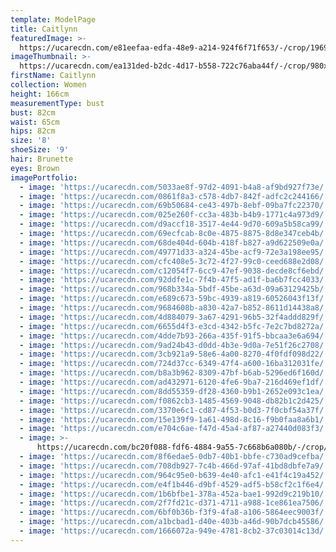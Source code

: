 ```yaml
---
template: ModelPage
title: Caitlynn
featuredImage: >-
  https://ucarecdn.com/e81eefaa-edfa-48e9-a214-924f6f71f653/-/crop/1969x1378/0,408/-/preview/
imageThumbnail: >-
  https://ucarecdn.com/ea131ded-b2dc-4d17-b558-722c76aba44f/-/crop/980x1217/419,64/-/preview/
firstName: Caitlynn
collection: Women
height: 166cm
measurementType: bust
bust: 82cm
waist: 65cm
hips: 82cm
size: '8'
shoeSize: '9'
hair: Brunette
eyes: Brown
imagePortfolio:
  - image: 'https://ucarecdn.com/5033ae8f-97d2-4091-b4a8-af9bd927f73e/'
  - image: 'https://ucarecdn.com/0861f8a3-c578-4db7-842f-adfc2c244166/'
  - image: 'https://ucarecdn.com/69b50684-ce43-497b-8ebf-09ba7fc22370/'
  - image: 'https://ucarecdn.com/025e260f-cc3a-483b-b4b9-1771c4a973d9/'
  - image: 'https://ucarecdn.com/d9accf18-3517-4e44-9d70-609a5b58ca99/'
  - image: 'https://ucarecdn.com/69ecfcab-8c0e-4875-8875-8d8e347ceb4b/'
  - image: 'https://ucarecdn.com/68de404d-604b-418f-b827-a9d622509e0a/'
  - image: 'https://ucarecdn.com/49771d33-a324-45be-acf9-72e3a198ee95/'
  - image: 'https://ucarecdn.com/cfc408e5-3c72-4f27-99c0-ceed688e2d08/'
  - image: 'https://ucarecdn.com/c12054f7-6cc9-47ef-9038-decde8cf6ebd/'
  - image: 'https://ucarecdn.com/92ddfe1c-7f4b-47f5-ad1f-ba6b7fcc4033/'
  - image: 'https://ucarecdn.com/968b334a-5bdf-45be-a63d-09a63129425b/'
  - image: 'https://ucarecdn.com/e689c673-59bc-4939-a819-60526043f13f/'
  - image: 'https://ucarecdn.com/9684608b-a830-42a7-b852-8611d14438a8/'
  - image: 'https://ucarecdn.com/4d884079-3a67-4291-96b5-32f4addd829f/'
  - image: 'https://ucarecdn.com/6655d4f3-e3cd-4342-b5fc-7e2c7bd8272a/'
  - image: 'https://ucarecdn.com/4dde7b93-266a-435f-91f5-bbcaa3e6a694/'
  - image: 'https://ucarecdn.com/9ad24b43-d0dd-4b3e-9d0a-7e51f26c2708/'
  - image: 'https://ucarecdn.com/3cb921a9-58e6-4a00-8270-4f0fdf098d22/'
  - image: 'https://ucarecdn.com/724d37cc-6349-47f4-a600-16ba312031fe/'
  - image: 'https://ucarecdn.com/b8a3b962-8309-47bf-b6ab-5296ed6f160d/'
  - image: 'https://ucarecdn.com/ad432971-6120-4fe6-9ba7-216d469ef1df/'
  - image: 'https://ucarecdn.com/8dd55359-df28-4360-b9b1-2652e093c1ea/'
  - image: 'https://ucarecdn.com/f0862cb3-1485-4569-9048-db82b1c2d425/'
  - image: 'https://ucarecdn.com/3370e6c1-cd87-4f53-b0d3-7f0cbf54a37f/'
  - image: 'https://ucarecdn.com/15e139f9-1a61-498d-8c16-f9b0faa8a6b1/'
  - image: 'https://ucarecdn.com/e704c6ae-f47d-45a4-af87-a27440d083f3/'
  - image: >-
      https://ucarecdn.com/bc20f088-fdf6-4884-9a55-7c668b6a080b/-/crop/889x300/0,0/-/preview/
  - image: 'https://ucarecdn.com/8f6edae5-0db7-40b1-bbfe-c730ad9cefba/'
  - image: 'https://ucarecdn.com/708db927-7c4b-466d-97af-41bd8dbfe7a9/'
  - image: 'https://ucarecdn.com/964c95e0-b639-4e40-afc1-e41f4c19a452/'
  - image: 'https://ucarecdn.com/e4f1b446-d9bf-4529-adf5-b58cf2c1f6e4/'
  - image: 'https://ucarecdn.com/1b6bfbe1-378a-452a-bae1-992d9c219b10/'
  - image: 'https://ucarecdn.com/2f7fd21c-d371-4711-a988-1ce861ea7506/'
  - image: 'https://ucarecdn.com/6bf0b36b-f3f9-4fa8-a106-5864eec9003f/'
  - image: 'https://ucarecdn.com/a1bcbad1-d40e-403b-a46d-90b7dcb45586/'
  - image: 'https://ucarecdn.com/1666072a-949e-4781-8cb2-37c03014c13d/'
---
```


